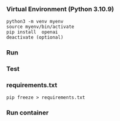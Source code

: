 ### Virtual Environment  (Python 3.10.9)
    python3 -m venv myenv
    source myenv/bin/activate
    pip install  openai
    deactivate (optional)

### Run

### Test

### requirements.txt
    pip freeze > requirements.txt

### Run container
